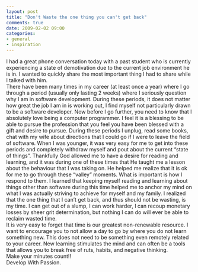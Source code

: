 ```yaml
---
layout: post
title: "Don't Waste the one thing you can't get back"
comments: true
date: 2009-02-02 09:00
categories:
- general
- inspiration
---
```


I had a great phone conversation today with a past student who is currently experiencing a state of demotivation due to the current job environment he is in. I wanted to quickly share the most important thing I had to share while I talked with him.  
There have been many times in my career (at least once a year) where I go through a period (usually only lasting 2 weeks) where I seriously question why I am in software development. During these periods, it does not matter how great the job I am in is working out, I find myself not particularly drawn to be a software developer. Now before I go further, you need to know that I absolutely love being a computer programmer. I feel it is a blessing to be able to pursue the profession that you feel you have been blessed with a gift and desire to pursue. During these periods I unplug, read some books, chat with my wife about directions that I could go if I were to leave the field of software. When I was younger, it was very easy for me to get into these periods and completely withdraw myself and pout about the current “state of things”. Thankfully God allowed me to have a desire for reading and learning, and it was during one of these times that He taught me a lesson about the behaviour that I was taking on. He helped me realize that it is ok for me to go through these “valley” moments. What is important is how I respond to them. I learned that keeping myself reading and learning about things other than software during this time helped me to anchor my mind on what I was actually striving to achieve for myself and my family. I realized that the one thing that I can’t get back, and thus should not be wasting, is my time. I can get out of a slump, I can work harder, I can recoup monetary losses by sheer grit determination, but nothing I can do will ever be able to reclaim wasted time.  
It is very easy to forget that time is our greatest non-renewable resource. I want to encourage you to not allow a day to go by where you do not learn something new. This does not need to be something even remotely related to your career. New learning stimulates the mind and can often be a tools that allows you to break free of ruts, habits, and negative thinking.  
Make your minutes count!!  
Develop With Passion.




